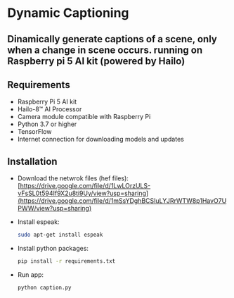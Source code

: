 # Dynamic Captioning

## Dinamically generate captions of a scene, only when a change in scene occurs. running on Raspberry pi 5 AI kit (powered by Hailo)

## Requirements

- Raspberry Pi 5 AI kit
- Hailo-8™ AI Processor
- Camera module compatible with Raspberry Pi
- Python 3.7 or higher
- TensorFlow
- Internet connection for downloading models and updates


## Installation
- Download the netwrok files (hef files):
    [https://drive.google.com/file/d/1LwLOrzULS-vFsSL0t594If9X2u8ti9Uy/view?usp=sharing](https://drive.google.com/file/d/1mSsYDghBCSIuLYJRrWTW8p1HavO7UPWW/view?usp=sharing)

- Install espeak:
  ```bash
  sudo apt-get install espeak
  ```
- Install python packages:
    ```bash
    pip install -r requirements.txt
    ```
- Run app:
    ```bash
    python caption.py
    ```

    
